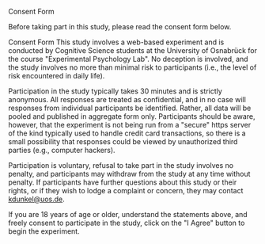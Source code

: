 Consent Form

Before taking part in this study, please read the consent form below.

Consent Form
This study involves a web-based experiment and is conducted by Cognitive Science students at the University of Osnabrück for the course "Experimental Psychology Lab". No deception is involved, and the study involves no  more than minimal risk to participants (i.e., the level of risk encountered in daily life).

Participation in the study typically takes 30 minutes and is strictly anonymous. All responses are treated as confidential, and in no case will responses from individual participants be identified. Rather, all data will be pooled and published in aggregate form only. Participants should be aware, however, that the experiment is not being run from a "secure" https server of the kind typically used to handle credit card transactions, so there is a small possibility that responses could be viewed by unauthorized third parties (e.g., computer hackers).

Participation is voluntary, refusal to take part in the study involves no penalty, and participants may withdraw from the study at any time without penalty.
If participants have further questions about this study or their rights, or if they wish to lodge a complaint or concern, they may contact kdunkel@uos.de.

If you are 18 years of age or older, understand the statements above, and freely consent to participate in the study, click on the "I Agree" button to begin the experiment.  
